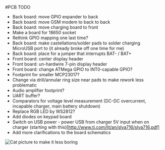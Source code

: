 #PCB TODO

* Back board: move GPIO expander to back
* Back board: move GSM modem to back to back
* Back board: move charging board to front
* Make a board for 18650 socket
* Rethink GPIO mapping one last time?
* Back board: make castellations/solder pads to solder charging MicroUSB port to (it already broke off one time for me)
* Back board: place for a jumper that interrupts BAT- / BAT+
* Front board: center display header
* Front board: un-hardwire 7-pin display header
* Front board: change ATMega GPIO to INT0-capable GPIO?
* Footprint for smaller MCP23017?
* Change via drill/annular ring size near pads to make rework less problematic
* Audio amplifier footprint?
* UART buffer?
* Comparators for voltage level measurement (DC-DC overcurrent, incapable charger, main battery shutdown)
* Replace RGB LED by WS2812?
* Add diodes on keypad board
* Switch on USB power - power USB from charger 5V input when on charger (starting with this)[http://www.ti.com/lit/an/slva716/slva716.pdf]
* Add more clarifications to the board schematics

![Cat picture to make it less boring](https://cdn.pixabay.com/photo/2014/03/29/09/17/cat-300572_960_720.jpg)